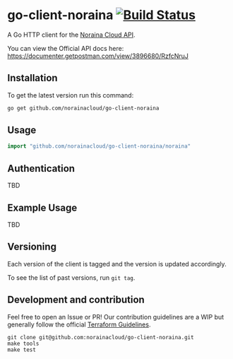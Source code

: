 # go-client-noraina [![Build Status](https://travis-ci.com/norainacloud/go-client-noraina.svg?branch=master)](https://travis-ci.com/norainacloud/go-client-noraina)

A Go HTTP client for the [Noraina Cloud API](https://documenter.getpostman.com/view/3896680/RzfcNruJ).

You can view the Official API docs here: https://documenter.getpostman.com/view/3896680/RzfcNruJ

## Installation

To get the latest version run this command:

```sh
go get github.com/norainacloud/go-client-noraina
```

## Usage

```go
import "github.com/norainacloud/go-client-noraina/noraina"
```

## Authentication 

TBD

## Example Usage

TBD

## Versioning

Each version of the client is tagged and the version is updated accordingly.

To see the list of past versions, run `git tag`.


## Development and contribution

Feel free to open an Issue or PR! Our contribution guidelines are a WIP but generally follow the official [Terraform Guidelines](https://www.terraform.io/docs/extend/community/contributing.html).

```
git clone git@github.com:norainacloud/go-client-noraina.git
make tools
make test
```